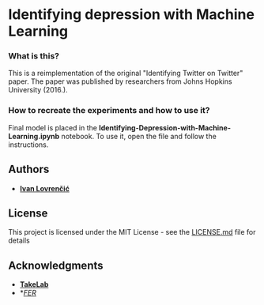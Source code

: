 # Identifying depression with Machine Learning

### What is this?

This is a reimplementation of the original "Identifying Twitter on Twitter" paper. The paper was published by researchers from Johns Hopkins University (2016.). 

### How to recreate the experiments and how to use it? 

Final model is placed in the **Identifying-Depression-with-Machine-Learning.ipynb** notebook. To use it, open the file and follow the instructions.

## Authors

* **[Ivan Lovrenčić](https://github.com/ilovrencic)**

## License

This project is licensed under the MIT License - see the [LICENSE.md](LICENSE.md) file for details

## Acknowledgments

* **[TakeLab](http://takelab.fer.hr)**
* **[FER](https://www.fer.unizg.hr/)*
